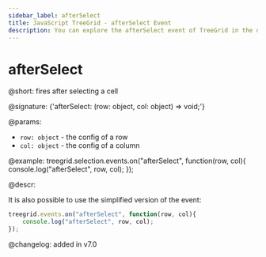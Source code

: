 ```yaml
---
sidebar_label: afterSelect
title: JavaScript TreeGrid - afterSelect Event 
description: You can explore the afterSelect event of TreeGrid in the documentation of the DHTMLX JavaScript UI library. Browse developer guides and API reference, try out code examples and live demos, and download a free 30-day evaluation version of DHTMLX Suite.
---
```


# afterSelect

@short: fires after selecting a cell

@signature: {'afterSelect: (row: object, col: object) => void;'}

@params:
- `row: object` - the config of a row
- `col: object` - the config of a column

@example:
treegrid.selection.events.on("afterSelect", function(row, col){
    console.log("afterSelect", row, col); 
});

@descr:

It is also possible to use the simplified version of the event:

~~~js
treegrid.events.on("afterSelect", function(row, col){
    console.log("afterSelect", row, col); 
});
~~~

@changelog:
added in v7.0
